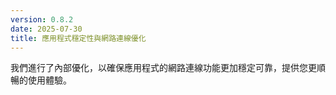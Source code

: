 ```yaml
---
version: 0.8.2
date: 2025-07-30
title: 應用程式穩定性與網路連線優化
---
```

我們進行了內部優化，以確保應用程式的網路連線功能更加穩定可靠，提供您更順暢的使用體驗。
